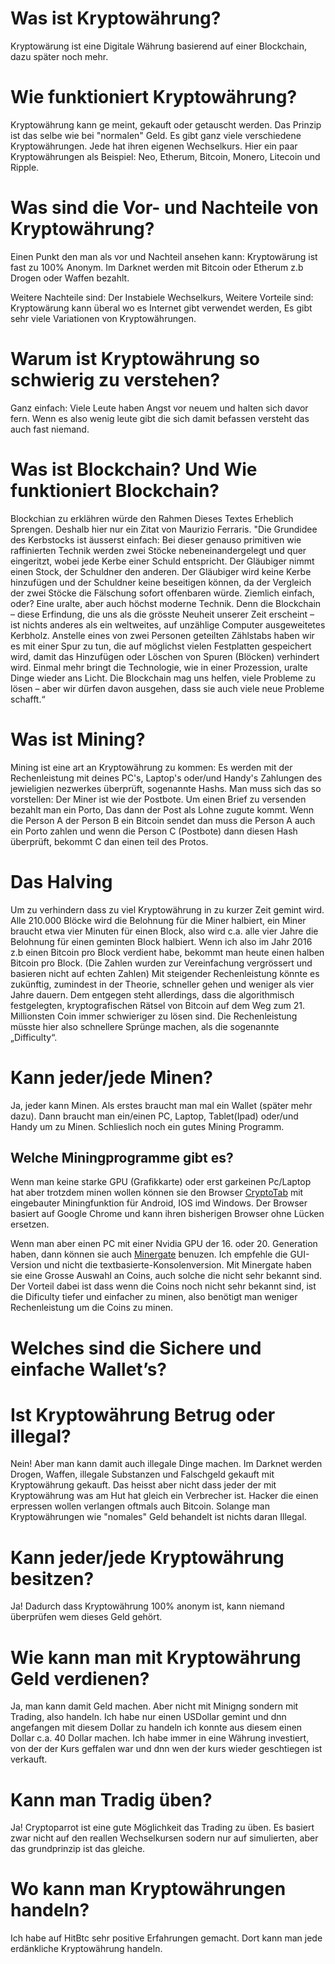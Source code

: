 # Was ist Kryptowährung?
Kryptowärung ist eine Digitale Währung basierend auf einer Blockchain, dazu später noch mehr.

# Wie funktioniert Kryptowährung?
Kryptowährung kann ge meint, gekauft oder getauscht werden. Das Prinzip ist das selbe wie bei "normalen" Geld.
Es gibt ganz viele verschiedene Kryptowährungen. Jede hat ihren eigenen Wechselkurs. Hier ein paar Kryptowährungen als Beispiel:
Neo, Etherum, Bitcoin, Monero, Litecoin und Ripple.

# Was sind die Vor- und Nachteile von Kryptowährung?
Einen Punkt den man als vor und Nachteil ansehen kann: Kryptowärung ist fast zu 100% Anonym. Im Darknet werden mit Bitcoin oder Etherum z.b Drogen oder Waffen bezahlt.

Weitere Nachteile sind: Der Instabiele Wechselkurs,
Weitere Vorteile sind: Kryptowärung kann überal wo es Internet gibt verwendet werden, Es gibt sehr viele Variationen von Kryptowährungen.

# Warum ist Kryptowährung so schwierig zu verstehen?
Ganz einfach: Viele Leute haben Angst vor neuem und halten sich davor fern. Wenn es also wenig leute gibt die sich damit befassen versteht das auch fast niemand.

# Was ist Blockchain? Und Wie funktioniert Blockchain?
Blockchian zu erklähren würde den Rahmen Dieses Textes Erheblich Sprengen. Deshalb hier nur ein Zitat von Maurizio Ferraris.
"Die Grundidee des Kerbstocks ist äusserst einfach: Bei dieser genauso primitiven wie raffinierten Technik werden zwei Stöcke nebeneinandergelegt und quer eingeritzt, wobei jede Kerbe einer Schuld entspricht. Der Gläubiger nimmt einen Stock, der Schuldner den anderen. Der Gläubiger wird keine Kerbe hinzufügen und der Schuldner keine beseitigen können, da der Vergleich der zwei Stöcke die Fälschung sofort offenbaren würde.
Ziemlich einfach, oder? Eine uralte, aber auch höchst moderne Technik. Denn die Blockchain – diese Erfindung, die uns als die grösste Neuheit unserer Zeit erscheint – ist nichts anderes als ein weltweites, auf unzählige Computer ausgeweitetes Kerbholz. Anstelle eines von zwei Personen geteilten Zählstabs haben wir es mit einer Spur zu tun, die auf möglichst vielen Festplatten gespeichert wird, damit das Hinzufügen oder Löschen von Spuren (Blöcken) verhindert wird. Einmal mehr bringt die Technologie, wie in einer Prozession, uralte Dinge wieder ans Licht.
Die Blockchain mag uns helfen, viele Probleme zu lösen – aber wir dürfen davon ausgehen, dass sie auch viele neue Probleme schafft.“

# Was ist Mining?
Mining ist eine art an Kryptowährung zu kommen: Es werden mit der Rechenleistung mit deines PC's, Laptop's oder/und Handy's Zahlungen des jewieligien nezwerkes überprüft,
sogenannte Hashs.
Man muss sich das so vorstellen: Der Miner ist wie der Postbote. Um einen Brief zu versenden bezahlt man ein Porto, Das dann der Post als Lohne zugute kommt.
Wenn die Person A der Person B ein Bitcoin sendet dan muss die Person A auch ein Porto zahlen und wenn die Person C (Postbote) dann diesen Hash überprüft, bekommt C dan einen teil des Protos.

# Das Halving
Um zu verhindern dass zu viel Kryptowährung in zu kurzer Zeit gemint wird. Alle 210.000 Blöcke wird die Belohnung für die Miner halbiert, ein Miner braucht etwa vier Minuten für einen Block, also wird c.a. alle vier Jahre die Belohnung für einen geminten Block halbiert. Wenn ich also im Jahr 2016 z.b einen Bitcoin pro Block verdient habe, bekommt man heute einen halben Bitcoin pro Block. (Die Zahlen wurden zur Vereinfachung vergrössert und basieren nicht auf echten Zahlen)
Mit steigender Rechenleistung könnte es zukünftig, zumindest in der Theorie, schneller gehen und weniger als vier Jahre dauern. Dem entgegen steht allerdings, dass die algorithmisch festgelegten, kryptografischen Rätsel von Bitcoin auf dem Weg zum 21. Millionsten Coin immer schwieriger zu lösen sind. Die Rechenleistung müsste hier also schnellere Sprünge machen, als die sogenannte „Difficulty“.

# Kann jeder/jede Minen?
Ja, jeder kann Minen. Als erstes braucht man mal ein Wallet (später mehr dazu). Dann braucht man ein/einen PC, Laptop, Tablet(Ipad) oder/und Handy um zu Minen.
Schlieslich noch ein gutes Mining Programm.

## Welche Miningprogramme gibt es?

Wenn man keine starke GPU (Grafikkarte) oder erst garkeinen Pc/Laptop hat aber trotzdem minen wollen können sie den Browser [CryptoTab](https://cb.run/a3zR) mit eingebauter Miningfunktion für Android, IOS imd Windows. Der Browser basiert auf Google Chrome und kann ihren bisherigen Browser ohne Lücken ersetzen.

Wenn man aber einen PC mit einer Nvidia GPU der 16. oder 20. Generation haben, dann können sie auch [Minergate](https://cb.run/GUbC) benuzen. Ich empfehle die GUI-Version und nicht die textbasierte-Konsolenversion. Mit Minergate haben sie eine Grosse Auswahl an Coins, auch solche die nicht sehr bekannt sind. Der Vorteil dabei ist dass wenn die Coins noch nicht sehr bekannt sind, ist die Dificulty tiefer und einfacher zu minen, also benötigt man weniger Rechenleistung um die Coins zu minen.

# Welches sind die Sichere und einfache Wallet’s?


# Ist Kryptowährung Betrug oder illegal?
Nein!
Aber man kann damit auch illegale Dinge machen. Im Darknet werden Drogen, Waffen, illegale Substanzen und Falschgeld gekauft mit Kryptowährung gekauft. Das heisst aber nicht dass jeder der mit Kryptowährung was am Hut hat gleich ein Verbrecher ist.
Hacker die einen erpressen wollen verlangen oftmals auch Bitcoin.
Solange man Kryptowährungen wie "nomales" Geld behandelt ist nichts daran Illegal.

# Kann jeder/jede Kryptowährung besitzen?
Ja!
Dadurch dass Kryptowährung 100% anonym ist, kann niemand überprüfen wem dieses Geld gehört.

# Wie kann man mit Kryptowährung Geld verdienen?
Ja, man kann damit Geld machen. Aber nicht mit Minigng sondern mit Trading, also handeln.
Ich habe nur einen USDollar gemint und dnn angefangen mit diesem Dollar zu handeln ich konnte aus diesem einen Dollar c.a. 40 Dollar machen.
Ich habe immer in eine Währung investiert, von der der Kurs geffalen war und dnn wen der kurs wieder geschtiegen ist verkauft.

# Kann man Tradig üben?
Ja!
Cryptoparrot ist eine gute Möglichkeit das Trading zu üben. Es basiert zwar nicht auf den reallen Wechselkursen sodern nur auf simulierten, aber das grundprinzip ist das gleiche.

# Wo kann man Kryptowährungen handeln?
Ich habe auf HitBtc sehr positive Erfahrungen gemacht. Dort kann man jede erdänkliche Kryptowährung handeln.
